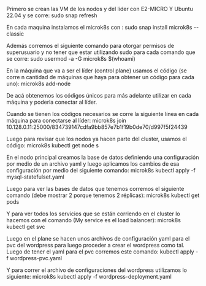 
Primero se crean las VM de los nodos y del líder con E2-MICRO Y Ubuntu 22.04 y se corre:
	sudo snap refresh
	
En cada maquina instalamos el microk8s con : 
sudo snap install microk8s --classic

Además corremos el siguiente comando para otorgar permisos de superusuario y no tener que estar utilizando sudo para cada comando que se corre:
sudo usermod -a -G microk8s $(whoami)

En la máquina que va a ser el líder (control plane) usamos el código (se corre n cantidad de máquinas que haya para obtener un código para cada uno): 
microk8s add-node
	
De acá obtenemos los códigos únicos para más adelante utilizar en cada máquina y poderla conectar al líder.


Cuando se tienen los códigos necesarios se corre la siguiente línea en cada máquina para conectarse al líder:
	microk8s join 10.128.0.11:25000/834739147cdfa9bb857e7b1f19b0de70/d997f5f24439


Luego para revisar que los nodos ya hacen parte del cluster, usamos el código:
 microk8s kubectl get node
s




En el nodo principal creamos la base de datos definiendo una configuración por medio de un archivo yaml y luego aplicamos los cambios de esa configuración por medio del siguiente comando: 
	microk8s kubectl apply -f mysql-statefulset.yaml



Luego para ver las bases de datos que tenemos corremos el siguiente comando (debe mostrar 2 porque tenemos 2 réplicas):
microk8s kubectl get pods


Y para ver todos los servicios que se están corriendo en el cluster lo hacemos con el comando (My service es el load balancer):
	microk8s kubectl get svc




Luego en el plane se hacen unos archivos de configuración yaml para el pvc del wordpress para luego proceder a crear el wordpress como tal. Luego de tener el yaml para el pvc corremos este comando:
	kubectl apply -f wordpress-pvc.yaml

Y para correr el archivo de configuraciones del wordpress utilizamos lo siguiente:
	microk8s kubectl apply -f wordpress-deployment.yaml
